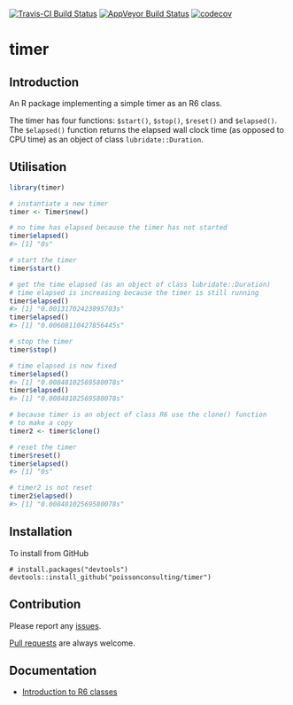
<!-- README.md is generated from README.Rmd. Please edit that file -->
[![Travis-CI Build Status](https://travis-ci.org/poissonconsulting/timer.svg?branch=master)](https://travis-ci.org/poissonconsulting/timer) [![AppVeyor Build Status](https://ci.appveyor.com/api/projects/status/github/poissonconsulting/timer?branch=master&svg=true)](https://ci.appveyor.com/project/poissonconsulting/timer) [![codecov](https://codecov.io/gh/poissonconsulting/timer/branch/master/graph/badge.svg)](https://codecov.io/gh/poissonconsulting/timer)

timer
=====

Introduction
------------

An R package implementing a simple timer as an R6 class.

The timer has four functions: `$start()`, `$stop()`, `$reset()` and `$elapsed()`. The `$elapsed()` function returns the elapsed wall clock time (as opposed to CPU time) as an object of class `lubridate::Duration`.

Utilisation
-----------

``` r
library(timer)

# instantiate a new timer
timer <- Timer$new()

# no time has elapsed because the timer has not started
timer$elapsed()
#> [1] "0s"

# start the timer
timer$start()

# get the time elapsed (as an object of class lubridate::Duration)
# time elapsed is increasing because the timer is still running
timer$elapsed()
#> [1] "0.00131702423095703s"
timer$elapsed()
#> [1] "0.00608110427856445s"

# stop the timer
timer$stop()

# time elapsed is now fixed
timer$elapsed()
#> [1] "0.00848102569580078s"
timer$elapsed()
#> [1] "0.00848102569580078s"

# because timer is an object of class R6 use the clone() function
# to make a copy
timer2 <- timer$clone()

# reset the timer
timer$reset()
timer$elapsed()
#> [1] "0s"

# timer2 is not reset
timer2$elapsed()
#> [1] "0.00848102569580078s"
```

Installation
------------

To install from GitHub

    # install.packages("devtools")
    devtools::install_github("poissonconsulting/timer")

Contribution
------------

Please report any [issues](https://github.com/poissonconsulting/timer/issues).

[Pull requests](https://github.com/poissonconsulting/timer/pulls) are always welcome.

Documentation
-------------

-   [Introduction to R6 classes](https://cran.r-project.org/package=R6/vignettes/Introduction.html)
